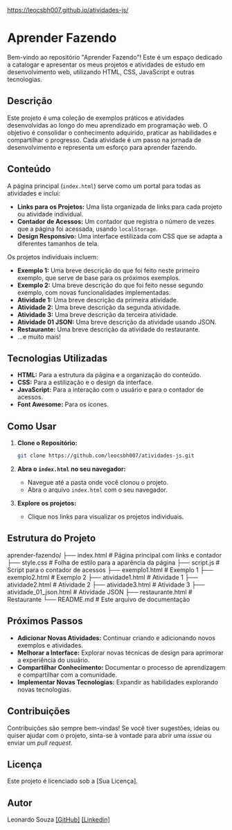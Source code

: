 <a href="[https://www.exemplo.com/documentacao](https://leocsbh007.github.io/atividades-js/)" target="_blank" rel="noopener noreferrer">https://leocsbh007.github.io/atividades-js/</a>

# Aprender Fazendo

Bem-vindo ao repositório "Aprender Fazendo"! Este é um espaço dedicado a catalogar e apresentar os meus projetos e atividades de estudo em desenvolvimento web, utilizando HTML, CSS, JavaScript e outras tecnologias.

## Descrição

Este projeto é uma coleção de exemplos práticos e atividades desenvolvidas ao longo do meu aprendizado em programação web. O objetivo é consolidar o conhecimento adquirido, praticar as habilidades e compartilhar o progresso. Cada atividade é um passo na jornada de desenvolvimento e representa um esforço para aprender fazendo.

## Conteúdo

A página principal (`index.html`) serve como um portal para todas as atividades e inclui:

*   **Links para os Projetos:** Uma lista organizada de links para cada projeto ou atividade individual.
*   **Contador de Acessos:** Um contador que registra o número de vezes que a página foi acessada, usando `localStorage`.
*   **Design Responsivo:** Uma interface estilizada com CSS que se adapta a diferentes tamanhos de tela.

Os projetos individuais incluem:

*   **Exemplo 1:** Uma breve descrição do que foi feito neste primeiro exemplo, que serve de base para os próximos exemplos.
*   **Exemplo 2:** Uma breve descrição do que foi feito nesse segundo exemplo, com novas funcionalidades implementadas.
*   **Atividade 1:** Uma breve descrição da primeira atividade.
*   **Atividade 2:** Uma breve descrição da segunda atividade.
*   **Atividade 3:** Uma breve descrição da terceira atividade.
*   **Atividade 01 JSON:** Uma breve descrição da atividade usando JSON.
*   **Restaurante:** Uma breve descrição da atividade do restaurante.
*   ...e muito mais!

## Tecnologias Utilizadas

*   **HTML:** Para a estrutura da página e a organização do conteúdo.
*   **CSS:** Para a estilização e o design da interface.
*   **JavaScript:** Para a interação com o usuário e para o contador de acessos.
*   **Font Awesome:** Para os ícones.

## Como Usar

1.  **Clone o Repositório:**
    ```bash
    git clone https://github.com/leocsbh007/atividades-js.git
    ```
2.  **Abra o `index.html` no seu navegador:**
    *   Navegue até a pasta onde você clonou o projeto.
    *   Abra o arquivo `index.html` com o seu navegador.

3.  **Explore os projetos:**
    *   Clique nos links para visualizar os projetos individuais.

## Estrutura do Projeto

aprender-fazendo/
├── index.html # Página principal com links e contador
├── style.css # Folha de estilo para a aparência da página
├── script.js # Script para o contador de acessos
├── exemplo1.html # Exemplo 1
├── exemplo2.html # Exemplo 2
├── atividade1.html # Atividade 1
├── atividade2.html # Atividade 2
├── atividade3.html # Atividade 3
├── atividade_01_json.html # Atividade JSON
├── restaurante.html # Restaurante
└── README.md # Este arquivo de documentação

## Próximos Passos

*   **Adicionar Novas Atividades:** Continuar criando e adicionando novos exemplos e atividades.
*   **Melhorar a Interface:** Explorar novas técnicas de design para aprimorar a experiência do usuário.
*   **Compartilhar Conhecimento:** Documentar o processo de aprendizagem e compartilhar com a comunidade.
*   **Implementar Novas Tecnologias:** Expandir as habilidades explorando novas tecnologias.

## Contribuições

Contribuições são sempre bem-vindas! Se você tiver sugestões, ideias ou quiser ajudar com o projeto, sinta-se à vontade para abrir uma *issue* ou enviar um *pull request*.

## Licença

Este projeto é licenciado sob a [Sua Licença].

## Autor

Leonardo Souza
[\[GitHub\]](https://github.com/leocsbh007)
[\[Linkedin\]](https://www.linkedin.com/in/leonardo-souza-2a83b11a/)
